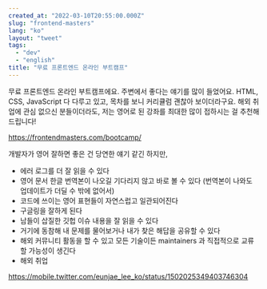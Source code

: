 ```yaml
---
created_at: "2022-03-10T20:55:00.000Z"
slug: "frontend-masters"
lang: "ko"
layout: "tweet"
tags: 
  - "dev"
  - "english"
title: "무료 프론트엔드 온라인 부트캠프"
---
```


무료 프론트엔드 온라인 부트캠프에요. 주변에서 좋다는 얘기를 많이 들었어요. HTML, CSS, JavaScript 다 다루고 있고, 목차를 보니 커리큘럼 괜찮아 보이더라구요. 해외 취업에 관심 없으신 분들이더라도, 저는 영어로 된 강좌를 최대한 많이 접하시는 걸 추천해드립니다!

https://frontendmasters.com/bootcamp/

개발자가 영어 잘하면 좋은 건 당연한 얘기 같긴 하지만,

- 에러 로그를 더 잘 읽을 수 있다
- 영어 문서 한글 번역본이 나오길 기다리지 않고 바로 볼 수 있다 (번역본이 나와도 업데이트가 더딜 수 밖에 없어서)
- 코드에 쓰이는 영어 표현들이 자연스럽고 일관되어진다
- 구글링을 잘하게 된다
- 남들이 삽질한 깃헙 이슈 내용을 잘 읽을 수 있다
- 거기에 동참해 내 문제를 물어보거나 내가 찾은 해답을 공유할 수 있다
- 해외 커뮤니티 활동을 할 수 있고 모든 기술이든 maintainers 과 직접적으로 교류할 가능성이 생긴다
- 해외 취업

https://mobile.twitter.com/eunjae_lee_ko/status/1502025349403746304